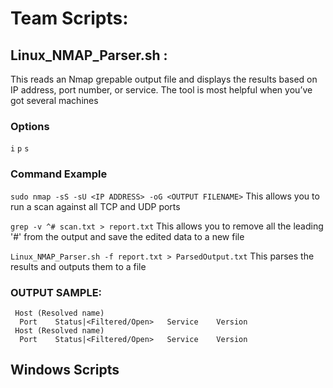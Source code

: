 # Team Scripts:

## Linux_NMAP_Parser.sh : 
  This reads an Nmap grepable output file and displays the results based on IP address, port number, or service. The tool is most helpful when you’ve got several machines

### Options

```i```
```p```
```s```

### Command Example
```sudo nmap -sS -sU <IP ADDRESS> -oG <OUTPUT FILENAME>```
This allows you to run a scan against all TCP and UDP ports

```grep -v ^# scan.txt > report.txt```
This allows you to remove all the leading '#' from the output and save the edited data to a new file

```Linux_NMAP_Parser.sh -f report.txt > ParsedOutput.txt```
This parses the results and outputs them to a file
 
### OUTPUT SAMPLE:
```
 Host (Resolved name)
  Port    Status|<Filtered/Open>   Service    Version
 Host (Resolved name)
  Port    Status|<Filtered/Open>   Service    Version
```


## Windows Scripts
